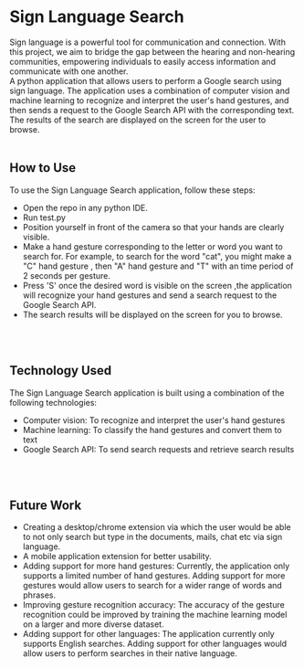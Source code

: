 
# Sign Language Search
Sign language is a powerful tool for communication and connection. With this project, we aim to bridge the gap between the hearing and non-hearing communities, empowering individuals to easily access information and communicate with one another. <br>
A python application that allows users to perform a Google search using sign language. The application uses a combination of computer vision and machine learning to recognize and interpret the user's hand gestures, and then sends a request to the Google Search API with the corresponding text. The results of the search are displayed on the screen for the user to browse.
<br>
<br>
## How to Use
To use the Sign Language Search application, follow these steps:

- Open the repo in any python IDE.
- Run test.py
- Position yourself in front of the camera so that your hands are clearly visible.
- Make a hand gesture corresponding to the letter or word you want to search for. For example, to search for the word "cat", you might make a "C" hand gesture , then "A" hand gesture and "T" with an time period of 2 seconds per gesture.
- Press 'S' once the desired word is visible on the screen ,the application will recognize your hand gestures and send a search request to the Google Search API.
- The search results will be displayed on the screen for you to browse.

<br>
<br>

## Technology Used
The Sign Language Search application is built using a combination of the following technologies:

- Computer vision: To recognize and interpret the user's hand gestures
- Machine learning: To classify the hand gestures and convert them to text
- Google Search API: To send search requests and retrieve search results

<br>
<br>

## Future Work


- Creating a desktop/chrome extension via which the user would be able to not only search but type in the documents, mails, chat etc via sign language.
- A mobile application extension for better usability.
- Adding support for more hand gestures: Currently, the application only supports a limited number of hand gestures. Adding support for more gestures would allow users to search for a wider range of words and phrases.
- Improving gesture recognition accuracy: The accuracy of the gesture recognition could be improved by training the machine learning model on a larger and more diverse dataset.
- Adding support for other languages: The application currently only supports English searches. Adding support for other languages would allow users to perform searches in their native language.

